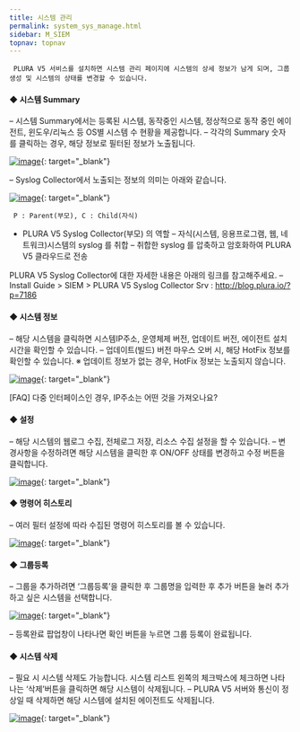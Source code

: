 ```yaml
---
title: 시스템 관리
permalink: system_sys_manage.html
sidebar: M_SIEM
topnav: topnav
---
```


     PLURA V5 서비스를 설치하면 시스템 관리 페이지에 시스템의 상세 정보가 남게 되며, 그룹 생성 및 시스템의 상태를 변경할 수 있습니다.



#### ◆ 시스템 Summary
– 시스템 Summary에서는 등록된 시스템, 동작중인 시스템, 정상적으로 동작 중인 에이전트, 윈도우/리눅스 등 OS별 시스템 수 현황을 제공합니다.
– 각각의 Summary 숫자를 클릭하는 경우, 해당 정보로 필터된 정보가 노출됩니다.

[![image](/docs/images/Manual/siem/system/1.png)](/docs/images/Manual/siem/system/1.png){: target="_blank"}

– Syslog Collector에서 노출되는 정보의 의미는 아래와 같습니다.

[![image](/docs/images/Manual/siem/system/2.png)](/docs/images/Manual/siem/system/2.png){: target="_blank"}

     P : Parent(부모), C : Child(자식)

- PLURA V5 Syslog Collector(부모) 의 역할
     – 자식(시스템, 응용프로그램, 웹, 네트워크)시스템의 syslog 를 취합
     – 취합한 syslog 를 압축하고 암호화하여 PLURA V5 클라우드로 전송

PLURA V5 Syslog Collector에 대한 자세한 내용은 아래의 링크를 참고해주세요.
– Install Guide > SIEM > PLURA V5 Syslog Collector Srv  : http://blog.plura.io/?p=7186

#### ◆ 시스템 정보
– 해당 시스템을 클릭하면 시스템IP주소, 운영체제 버전, 업데이트 버전, 에이전트 설치시간을 확인할 수 있습니다.
– 업데이트(빌드) 버전 마우스 오버 시, 해당 HotFix 정보를 확인할 수 있습니다.
※ 업데이트 정보가 없는 경우, HotFix 정보는 노출되지 않습니다.

[![image](/docs/images/Manual/siem/system/3.png)](/docs/images/Manual/siem/system/3.png){: target="_blank"}

[FAQ] 다중 인터페이스인 경우, IP주소는 어떤 것을 가져오나요?

#### ◆ 설정
– 해당 시스템의 웹로그 수집, 전체로그 저장, 리소스 수집 설정을 할 수 있습니다.
– 변경사항을 수정하려면 해당 시스템을 클릭한 후 ON/OFF 상태를 변경하고 수정 버튼을 클릭합니다.

[![image](/docs/images/Manual/siem/system/4.png)](/docs/images/Manual/siem/system/4.png){: target="_blank"}

#### ◆ 명령어 히스토리
– 여러 필터 설정에 따라 수집된 명령어 히스토리를 볼 수 있습니다.

[![image](/docs/images/Manual/siem/system/5.png)](/docs/images/Manual/siem/system/5.png){: target="_blank"}

 

#### ◆ 그룹등록
– 그룹을 추가하려면 ‘그룹등록’을 클릭한 후 그룹명을 입력한 후 추가 버튼을 눌러 추가하고 싶은 시스템을 선택합니다.

[![image](/docs/images/Manual/siem/system/6.png)](/docs/images/Manual/siem/system/6.png){: target="_blank"}

– 등록완료 팝업창이 나타나면 확인 버튼을 누르면 그룹 등록이 완료됩니다.

 

#### ◆ 시스템 삭제
– 필요 시 시스템 삭제도 가능합니다. 시스템 리스트 왼쪽의 체크박스에 체크하면 나타나는 ‘삭제’버튼을 클릭하면 해당 시스템이 삭제됩니다.
– PLURA V5 서버와 통신이 정상일 때 삭제하면 해당 시스템에 설치된 에이전트도 삭제됩니다.

[![image](/docs/images/Manual/siem/system/7.png)](/docs/images/Manual/siem/system/7.png){: target="_blank"}